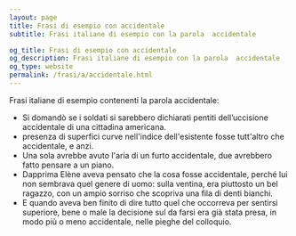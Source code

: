 ```yaml
---
layout: page
title: Frasi di esempio con accidentale 
subtitle: Frasi italiane di esempio con la parola  accidentale

og_title: Frasi di esempio con accidentale 
og_description: Frasi italiane di esempio con la parola  accidentale
og_type: website
permalink: /frasi/a/accidentale.html
---
```


Frasi italiane di esempio contenenti la parola accidentale:


- Si domandò se i soldati si sarebbero dichiarati pentiti dell’uccisione accidentale di una cittadina americana.
- presenza di superfici curve nell'indice dell'esistente fosse tutt'altro che accidentale, e anzi.
- Una sola avrebbe avuto l'aria di un furto accidentale, due avrebbero fatto pensare a un piano.
- Dapprima Elène aveva pensato che la cosa fosse accidentale, perché lui non sembrava quel genere di uomo: sulla ventina, era piuttosto un bel ragazzo, con un ampio sorriso che scopriva una fila di denti bianchi.
- E quando aveva ben finito di dire tutto quel che occorreva per sentirsi superiore, bene o male la decisione sul da farsi era già stata presa, in modo più o meno accidentale, nelle pieghe del colloquio.
